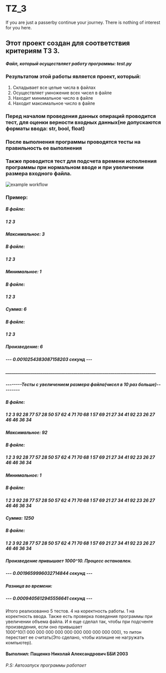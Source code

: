 # TZ_3
If you are just a passerby continue your journey. There is nothing of interest for you here.

## Этот проект создан для соответствия критериям ТЗ 3.
##### Файл, который осуществляет работу программы: test.py
### Результатом этой работы является проект, который:
1) Складывает все целые числа в файлах
2) Осуществляет умножение всех чисел в файле
3) Находит минимальное число в файле
4) Находит максимальное число в файле

### Перед началом проведения данных опираций проводится тест, для оценки верности входных данных(не допускаются форматы ввода: str, bool, float)
### После выполнения программы проводятся тесты на правильность ее выполнения
### Также проводится тест для подсчета времени исполнения программы при нормальном вводе и при увеличении размера входного файла.

![example workflow](https://github.com/KniveBot/TZ_3/actions/workflows/main.yml/badge.svg)

### Пример:
##### В файле:
##### 1 2 3
##### Максимальное:  3

##### В файле:
##### 1 2 3
##### Минимальное:  1

##### В файле:
##### 1 2 3
##### Сумма: 6

##### В файле:
##### 1 2 3
##### Произведение: 6

##### --- 0.0010254383087158203 секунд ---
##### _________________________________________________________________________
##### --------Тесты с увеличением размера файла(чисел в 10 раз больше)---------

##### В файле:
##### 1 2 3 92 28 77 57 28 50 57 62 4 71 70 68 1 57 69 21 27 34 41 92 23 26 27 46 46 36 34
##### Максимальное:  92

##### В файле:
##### 1 2 3 92 28 77 57 28 50 57 62 4 71 70 68 1 57 69 21 27 34 41 92 23 26 27 46 46 36 34
##### Минимальное:  1

##### В файле:
##### 1 2 3 92 28 77 57 28 50 57 62 4 71 70 68 1 57 69 21 27 34 41 92 23 26 27 46 46 36 34
##### Сумма: 1250

##### В файле:
##### 1 2 3 92 28 77 57 28 50 57 62 4 71 70 68 1 57 69 21 27 34 41 92 23 26 27 46 46 36 34
##### Произведение привышает 1000^10. Процесс остановлен.

##### --- 0.0019659996032714844 секунд ---

##### Разница во времени:
##### --- 0.0009405612945556641 секунд ---

Итого реализованно 5 тестов. 4 на коректность работы. 1 на коректность ввода. Также есть проверка поведения программы при увеличении объема файла. И я еще сделал так, чтобы при подсченте произведения, если оно привышает 1000^10(1 000 000 000 000 000 000 000 000 000 000), то питон перестает ее считать(Это сделано, чтобы излишне не нагружать компьютер).

#### Выполнил: Пащенко Николай Александрович ББИ 2003

###### P.S: Автозапуск программы работает
